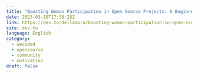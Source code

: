 ```yaml
---
title: "Boosting Woman Participation in Open Source Projects: A Beginner's Guide to Contributing"
date: 2023-03-10T17:38:28Z
link: https://dev.to/dellamora/boosting-woman-participation-in-open-source-projects-a-beginners-guide-to-contributing-5g49?utm_medium=RSS&utm_source=news.12bit.vn
site: dev.to
language: English
category:
  - wecoded
  - opensource
  - community
  - motivation
draft: false
---
```

